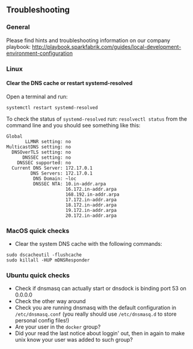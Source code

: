 ## Troubleshooting

### General

Please find hints and troubleshooting information on our company playbook: http://playbook.sparkfabrik.com/guides/local-development-environment-configuration

### Linux

#### Clear the DNS cache or restart systemd-resolved

Open a terminal and run:

```
systemctl restart systemd-resolved
```

To check the status of `systemd-resolved` run: `resolvectl status` from the command line and you
should see something like this:

```
Global
       LLMNR setting: no
MulticastDNS setting: no
  DNSOverTLS setting: no
      DNSSEC setting: no
    DNSSEC supported: no
  Current DNS Server: 172.17.0.1
         DNS Servers: 172.17.0.1
          DNS Domain: ~loc
          DNSSEC NTA: 10.in-addr.arpa
                      16.172.in-addr.arpa
                      168.192.in-addr.arpa
                      17.172.in-addr.arpa
                      18.172.in-addr.arpa
                      19.172.in-addr.arpa
                      20.172.in-addr.arpa
```

### MacOS quick checks

* Clear the system DNS cache with the following commands:

```
sudo dscacheutil -flushcache
sudo killall -HUP mDNSResponder
```

### Ubuntu quick checks

* Check if dnsmasq can actually start or dnsdock is binding port 53 on 0.0.0.0
* Check the other way around
* Check you are running dnsmasq with the default configuration in `/etc/dnsmasq.conf` (you really should use `/etc/dnsmasq.d` to store personal config files!)
* Are your user in the `docker` group?
* Did your read the last notice about loggin' out, then in again to make unix know your user was added to such group?